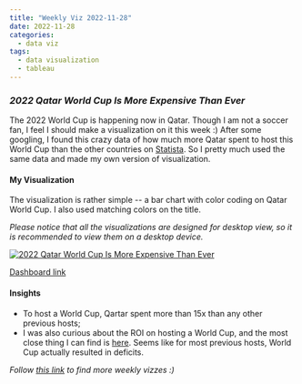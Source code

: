 ```yaml
---
title: "Weekly Viz 2022-11-28"
date: 2022-11-28
categories:
  - data viz
tags:
  - data visualization
  - tableau
---
```


### *2022 Qatar World Cup Is More Expensive Than Ever*

The 2022 World Cup is happening now in Qatar. Though I am not a soccer fan, I feel I should make a visualization on it this week :) After some googling, I found this crazy data of how much more Qatar spent to host this World Cup than the other countries on [Statista](https://www.statista.com/chart/28334/world-cup-hosting-costs-comparison/). So I pretty much used the same data and made my own version of visualization.  

#### My Visualization

The visualization is rather simple -- a bar chart with color coding on Qatar World Cup. I also used matching colors on the title.  

*Please notice that all the visualizations are designed for desktop view, so it is recommended to view them on a desktop device.*  

<div class='tableauPlaceholder' id='viz1669696001415' style='position: relative'>
  <noscript>
    <a href='#'>
      <img alt='2022 Qatar World Cup Is More Expensive Than Ever ' src='https:&#47;&#47;public.tableau.com&#47;static&#47;images&#47;20&#47;202211212022QatarWorldCupIsMoreExpensiveThanEver&#47;2022QatarWorldCupIsMoreExpensiveThanEver&#47;1_rss.png' style='border: none' />
    </a>
  </noscript>
  <object class='tableauViz'  style='display:none;'>
    <param name='host_url' value='https%3A%2F%2Fpublic.tableau.com%2F' />
    <param name='embed_code_version' value='3' /> 
    <param name='site_root' value='' />
    <param name='name' value='202211212022QatarWorldCupIsMoreExpensiveThanEver&#47;2022QatarWorldCupIsMoreExpensiveThanEver' />
    <param name='tabs' value='no' />
    <param name='toolbar' value='yes' />
    <param name='static_image' value='https:&#47;&#47;public.tableau.com&#47;static&#47;images&#47;20&#47;202211212022QatarWorldCupIsMoreExpensiveThanEver&#47;2022QatarWorldCupIsMoreExpensiveThanEver&#47;1.png' />
    <param name='animate_transition' value='yes' />
    <param name='display_static_image' value='yes' />
    <param name='display_spinner' value='yes' />
    <param name='display_overlay' value='yes' />
    <param name='display_count' value='yes' />
    <param name='language' value='en-US' />
    <param name='filter' value='publish=yes' />
  </object></div>       
  <script type='text/javascript'>        
  var divElement = document.getElementById('viz1669696001415');  
  var vizElement = divElement.getElementsByTagName('object')[0];              
  if ( divElement.offsetWidth > 800 ) { vizElement.style.width='800px';vizElement.style.height='627px';} else if ( divElement.offsetWidth > 500 ) { vizElement.style.width='800px';vizElement.style.height='627px';} else { vizElement.style.width='100%';vizElement.style.height='727px';}           
  var scriptElement = document.createElement('script');           
  scriptElement.src = 'https://public.tableau.com/javascripts/api/viz_v1.js';     
  vizElement.parentNode.insertBefore(scriptElement, vizElement);           
</script>  

[Dashboard link](https://public.tableau.com/views/202211212022QatarWorldCupIsMoreExpensiveThanEver/2022QatarWorldCupIsMoreExpensiveThanEver?:language=en-US&publish=yes&:display_count=n&:origin=viz_share_link)
  
#### Insights
* To host a World Cup, Qartar spent more than 15x than any other previous hosts;  
* I was also curious about the ROI on hosting a World Cup, and the most close thing I can find is [here](https://www.economist.com/graphic-detail/2022/11/18/is-the-world-cup-a-giant-waste-of-money). Seems like for most previous hosts, World Cup actually resulted in deficits.   
  
*Follow [this link](https://yudong-94.github.io/personal-website/project/WeeklyViz2022/) to find more weekly vizzes :)*
